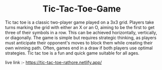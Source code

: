 <h1 align = "center"> Tic-Tac-Toe-Game </h1>
<p>Tic tac toe is a classic two-player game played on a 3x3 grid. Players take turns marking the grid with either an X or an O, aiming to be the first to get three of their symbols in a row. This can be achieved horizontally, vertically, or diagonally. The game is simple but requires strategic thinking, as players must anticipate their opponent's moves to block them while creating their own winning path. Often, games end in a draw if both players use optimal strategies. Tic tac toe is a fun and quick game suitable for all ages.</p>




live link :- https://tic-tac-toe-rathore.netlify.app/

